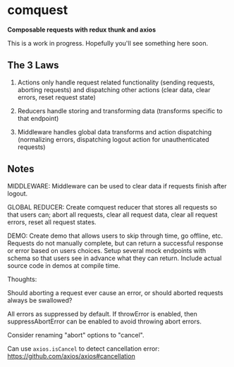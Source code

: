 # comquest

**Composable requests with redux thunk and axios**

This is a work in progress. Hopefully you'll see something here soon.

## The 3 Laws

1. Actions only handle request related functionality (sending requests, aborting requests) and dispatching other actions (clear data, clear errors, reset request state)

2. Reducers handle storing and transforming data (transforms specific to that endpoint)

3. Middleware handles global data transforms and action dispatching (normalizing errors, dispatching logout action for unauthenticated requests)

## Notes

MIDDLEWARE: Middleware can be used to clear data if requests finish after logout.

GLOBAL REDUCER: Create comquest reducer that stores all requests so that users can; abort all requests, clear all request data, clear all request errors, reset all request states.

DEMO: Create demo that allows users to skip through time, go offline, etc. Requests do not manually complete, but can return a successful response or error based on users choices. Setup several mock endpoints with schema so that users see in advance what they can return. Include actual source code in demos at compile time.

Thoughts:

Should aborting a request ever cause an error, or should aborted requests always be swallowed?

All errors as suppressed by default. If throwError is enabled, then suppressAbortError can be enabled to avoid throwing abort errors.

Consider renaming "abort" options to "cancel".

Can use `axios.isCancel` to detect cancellation error: https://github.com/axios/axios#cancellation

